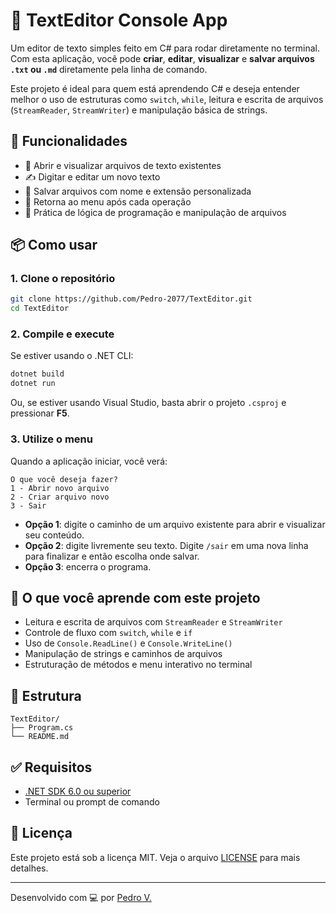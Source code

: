 
# 📝 TextEditor Console App

Um editor de texto simples feito em C# para rodar diretamente no terminal. Com esta aplicação, você pode **criar**, **editar**, **visualizar** e **salvar arquivos `.txt` ou `.md`** diretamente pela linha de comando.

Este projeto é ideal para quem está aprendendo C# e deseja entender melhor o uso de estruturas como `switch`, `while`, leitura e escrita de arquivos (`StreamReader`, `StreamWriter`) e manipulação básica de strings.

## 🚀 Funcionalidades

- 📂 Abrir e visualizar arquivos de texto existentes
- ✍️ Digitar e editar um novo texto
- 💾 Salvar arquivos com nome e extensão personalizada
- 🔁 Retorna ao menu após cada operação
- 🧠 Prática de lógica de programação e manipulação de arquivos

## 📦 Como usar

### 1. Clone o repositório

```bash
git clone https://github.com/Pedro-2077/TextEditor.git
cd TextEditor
```

### 2. Compile e execute

Se estiver usando o .NET CLI:

```bash
dotnet build
dotnet run
```

Ou, se estiver usando Visual Studio, basta abrir o projeto `.csproj` e pressionar **F5**.

### 3. Utilize o menu

Quando a aplicação iniciar, você verá:

```
O que você deseja fazer?
1 - Abrir novo arquivo
2 - Criar arquivo novo
3 - Sair
```

* **Opção 1**: digite o caminho de um arquivo existente para abrir e visualizar seu conteúdo.
* **Opção 2**: digite livremente seu texto. Digite `/sair` em uma nova linha para finalizar e então escolha onde salvar.
* **Opção 3**: encerra o programa.

## 🧠 O que você aprende com este projeto

* Leitura e escrita de arquivos com `StreamReader` e `StreamWriter`
* Controle de fluxo com `switch`, `while` e `if`
* Uso de `Console.ReadLine()` e `Console.WriteLine()`
* Manipulação de strings e caminhos de arquivos
* Estruturação de métodos e menu interativo no terminal

## 📁 Estrutura

```
TextEditor/
├── Program.cs
└── README.md
```

## ✅ Requisitos

* [.NET SDK 6.0 ou superior](https://dotnet.microsoft.com/download)
* Terminal ou prompt de comando

## 📄 Licença

Este projeto está sob a licença MIT. Veja o arquivo [LICENSE](LICENSE) para mais detalhes.

---

Desenvolvido com 💻 por [Pedro V.](https://github.com/Pedro-2077)

